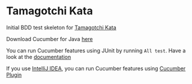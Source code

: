 # Tamagotchi Kata

Initial BDD test skeleton for [Tamagotchi Kata](http://agilekatas.co.uk/katas/Tamagotchi-Kata)

Download Cucumber for Java [here](https://cucumber.io/docs/reference/jvm#java)

You can run Cucumber features using JUnit by running `All test`. Have a look at the [documentation](https://cucumber.io/docs/reference/jvm#junit-runner)

If you use [IntelliJ IDEA](https://www.jetbrains.com/idea/), you can run Cucumber features using [Cucumber Plugin](https://www.jetbrains.com/help/idea/cucumber.html)
